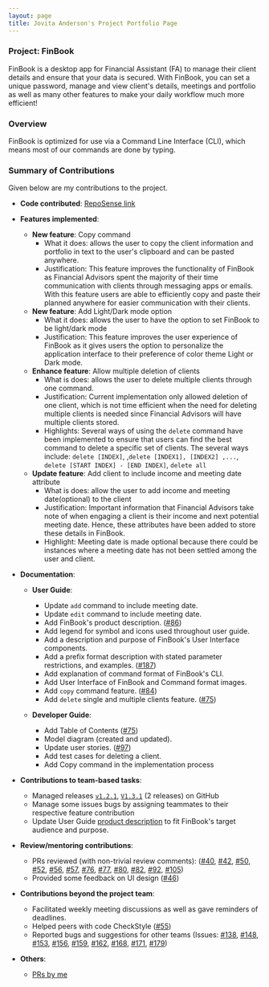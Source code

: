 ```yaml
---
layout: page
title: Jovita Anderson's Project Portfolio Page
---
```


### Project: FinBook

FinBook is a desktop app for Financial Assistant (FA) to manage their client details and ensure that your data is
secured. With FinBook, you can set a unique password, manage and view client's details, meetings and portfolio as well
as many other features to make your daily workflow much more efficient!

### Overview

FinBook is optimized for use via a Command Line Interface (CLI), which means most of our commands are done by typing.

### Summary of Contributions

Given below are my contributions to the project.

* **Code
  contributed**: [RepoSense link](https://nus-cs2103-ay2223s1.github.io/tp-dashboard/?search=jovitaanderson&breakdown=true)


* **Features implemented**:
    * **New feature**: Copy command
        * What it does: allows the user to copy the client information and portfolio in text to the user's
          clipboard and can be pasted anywhere.
        * Justification: This feature improves the functionality of FinBook as Financial Advisors spent the
          majority of their time communication with clients through messaging apps or emails. With this feature
          users are able to efficiently copy and paste their planned anywhere for easier communication with their
          clients.
    * **New feature**: Add Light/Dark mode option
        * What it does: allows the user to have the option to set FinBook to be light/dark mode
        * Justification: This feature improves the user experience of FinBook as it gives users the option to
          personalize the application interface to their preference of color theme Light or Dark mode.  
    * **Enhance feature**: Allow multiple deletion of clients
        * What is does: allows the user to delete multiple clients through one command.
        * Justification: Current implementation only allowed deletion of one client, which is not time efficient
          when the need for deleting multiple clients is needed since Financial Advisors will have multiple clients
          stored.
        * Highlights: Several ways of using the `delete` command have been implemented to ensure that users can
          find the best command to delete a specific set of clients. The several ways include: `delete [INDEX]`,
          ,`delete [INDEX1], [INDEX2] ,...`, `delete [START INDEX] - [END INDEX]`, `delete all`
    * **Update feature**: Add client to include income and meeting date attribute
        * What is does: allow the user to add income and meeting date(optional) to the client
        * Justification: Important information that Financial Advisors take note of when engaging a client is their
          income and next potential meeting date. Hence, these attributes have been added to store these details in
          FinBook.
        * Highlight: Meeting date is made optional because there could be instances where a meeting date has not been
          settled among the user and client.
        

* **Documentation**:
    * **User Guide**:
        * Update `add` command to include meeting date.
        * Update `edit` command to include meeting date.
        * Add FinBook's product description. ([#86](https://github.com/AY2223S1-CS2103T-F11-3/tp/pull/86))
        * Add legend for symbol and icons used throughout user guide.
        * Add a description and purpose of FinBook's User Interface components.
        * Add a prefix format description with stated parameter restrictions, and examples. ([#187](https://github.com/AY2223S1-CS2103T-F11-3/tp/pull/187))
        * Add explanation of command format of FinBook's CLI.
        * Add User Interface of FinBook and Command format images.
        * Add `copy` command feature. ([#84](https://github.com/AY2223S1-CS2103T-F11-3/tp/pull/84))
        * Add `delete` single and multiple clients feature. ([#75](https://github.com/AY2223S1-CS2103T-F11-3/tp/pull/75]))

    * **Developer Guide**:
        * Add Table of Contents ([#75](https://github.com/AY2223S1-CS2103T-F11-3/tp/pull/75]))
        * Model diagram (created and updated).
        * Update user stories. ([#97](https://github.com/AY2223S1-CS2103T-F11-3/tp/pull/97))
        * Add test cases for deleting a client.
        * Add Copy command in the implementation process
        
* **Contributions to team-based tasks**:
    * Managed releases [`v1.2.1`](https://github.com/AY2223S1-CS2103T-F11-3/tp/releases/tag/v1.2.1),
      [`V1.3.1`](https://github.com/AY2223S1-CS2103T-F11-3/tp/releases/tag/v1.3.1) (2 releases) on GitHub
    * Manage some issues bugs by assigning teammates to their respective feature contribution
    * Update User Guide [product description](https://ay2223s1-cs2103t-f11-3.github.io/tp/UserGuide.html#11-what-is-finbook)
      to fit FinBook's target audience and purpose. 
    
* **Review/mentoring contributions**:
    * PRs reviewed (with non-trivial review comments): ([#40](https://github.com/AY2223S1-CS2103T-F11-3/tp/pull/40),
      [#42](https://github.com/AY2223S1-CS2103T-F11-3/tp/pull/40),
      [#50](https://github.com/AY2223S1-CS2103T-F11-3/tp/pull/50),
      [#52](https://github.com/AY2223S1-CS2103T-F11-3/tp/pull/52),
      [#56](https://github.com/AY2223S1-CS2103T-F11-3/tp/pull/56),
      [#57](https://github.com/AY2223S1-CS2103T-F11-3/tp/pull/57),
      [#76](https://github.com/AY2223S1-CS2103T-F11-3/tp/pull/76),
      [#77](https://github.com/AY2223S1-CS2103T-F11-3/tp/pull/77),
      [#80](https://github.com/AY2223S1-CS2103T-F11-3/tp/pull/80),
      [#82](https://github.com/AY2223S1-CS2103T-F11-3/tp/pull/82),
      [#92](https://github.com/AY2223S1-CS2103T-F11-3/tp/pull/92),
      [#105](https://github.com/AY2223S1-CS2103T-F11-3/tp/pull/105))
    * Provided some feedback on UI design ([#46](https://github.com/AY2223S1-CS2103T-F11-3/tp/pull/46))

* **Contributions beyond the project team**:
    * Facilitated weekly meeting discussions as well as gave reminders of deadlines.
    * Helped peers with code CheckStyle ([#55](https://github.com/AY2223S1-CS2103T-F11-3/tp/pull/55))
    * Reported bugs and suggestions for other teams (Issues: 
      [#138](https://github.com/AY2223S1-CS2103-F14-3/tp/issues/138),
      [#148](https://github.com/AY2223S1-CS2103-F14-3/tp/issues/148),
      [#153](https://github.com/AY2223S1-CS2103-F14-3/tp/issues/153),
      [#156](https://github.com/AY2223S1-CS2103-F14-3/tp/issues/156),
      [#159](https://github.com/AY2223S1-CS2103-F14-3/tp/issues/159),
      [#162](https://github.com/AY2223S1-CS2103-F14-3/tp/issues/162),
      [#168](https://github.com/AY2223S1-CS2103-F14-3/tp/issues/168),
      [#171](https://github.com/AY2223S1-CS2103-F14-3/tp/issues/171),
      [#179](https://github.com/AY2223S1-CS2103-F14-3/tp/issues/179))
    
* **Others**:
    * [PRs by me](https://github.com/AY2223S1-CS2103T-F11-3/tp/pulls?q=is%3Apr+author%3Ajovitaanderson)
